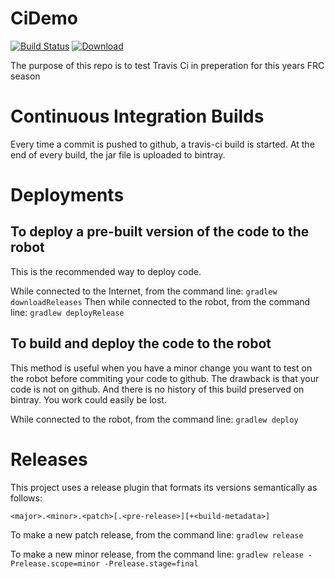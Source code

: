 # CiDemo

[![Build Status](https://api.travis-ci.org/FRC-1294/CiDemo.svg?branch=master)](https://travis-ci.org/FRC-1294/CiDemo)
[![Download](https://api.bintray.com/packages/johnrudolflewis/FRC-1294/CiDemo/images/download.svg) ](https://bintray.com/johnrudolflewis/FRC-1294/CiDemo/_latestVersion)
 
The purpose of this repo is to test Travis Ci in preperation for this years FRC season

# Continuous Integration Builds
Every time a commit is pushed to github, a travis-ci build is started. At the end of every build, the jar file is uploaded to bintray.

# Deployments

## To deploy a pre-built version of the code to the robot
This is the recommended way to deploy code.

While connected to the Internet, from the command line: `gradlew downloadReleases`
Then while connected to the robot, from the command line: `gradlew deployRelease`

## To build and deploy the code to the robot
This method is useful when you have a minor change you want to test on the robot before commiting your code to github. The drawback is that your code is not on github. And there is no history of this build preserved on bintray. You work could easily be lost.

While connected to the robot, from the command line: `gradlew deploy`

# Releases
This project uses a release plugin that formats its versions semantically as follows:

`<major>.<minor>.<patch>[.<pre-release>][+<build-metadata>]`

To make a new patch release, from the command line: `gradlew release`

To make a new minor release, from the command line: `gradlew release -Prelease.scope=minor -Prelease.stage=final`
